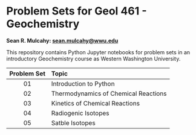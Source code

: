 # Problem Sets for Geol 461 - Geochemistry

**Sean R. Mulcahy: sean.mulcahy@wwu.edu**

This repository contains Python Jupyter notebooks for problem sets in an introductory Geochemistry course as Western Washington University. 

| Problem Set	| Topic					|
|:-------------:|:--------------------------------------|
|01		|Introduction to Python			|
|02		|Thermodynamics of Chemical Reactions	|
|03		|Kinetics of Chemical Reactions		|
|04		|Radiogenic Isotopes			|
|05		|Satble Isotopes			|